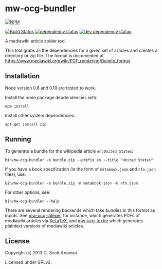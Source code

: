 # mw-ocg-bundler
[![NPM][NPM1]][NPM2]

[![Build Status][1]][2] [![dependency status][3]][4] [![dev dependency status][5]][6]

A mediawiki article spider tool.

This tool grabs all the dependencies for a given set of articles and
creates a directory or zip file.  The format is documented at
https://www.mediawiki.org/wiki/PDF_rendering/Bundle_format

## Installation

Node version 0.8 and 0.10 are tested to work.

Install the node package depdendencies with:
```
npm install
```

Install other system dependencies.
```
apt-get install zip
```

## Running

To generate a bundle for the wikipedia article `en:United States`:
```
bin/mw-ocg-bundler -o bundle.zip --prefix en --title "United States"
```

If you have a book specification (in the form of `metabook.json` and
`nfo.json` files), use:
```
bin/mw-ocg-bundler -o bundle.zip -m metabook.json -n nfo.json
```

For other options, see:
```
bin/mw-ocg-bundler --help
```

There are several rendering backends which take bundles in this format
as inputs.  See [mw-ocg-latexer], for instance, which generates PDFs
of mediawiki articles via [XeLaTeX], and [mw-ocg-texter] which generates
plaintext versions of mediawiki articles.

## License

Copyright (c) 2013 C. Scott Ananian

Licensed under GPLv2.

[mw-ocg-latexer]: https://github.com/wikimedia/mediawiki-extensions-Collection-OfflineContentGenerator-latex_renderer
[mw-ocg-texter]:  https://github.com/cscott/mw-ocg-texter
[XeLaTeX]:        https://en.wikipedia.org/wiki/XeTeX

[NPM1]: https://nodei.co/npm/mw-ocg-bundler.png
[NPM2]: https://nodei.co/npm/mw-ocg-bundler/

[1]: https://travis-ci.org/wikimedia/mediawiki-extensions-Collection-OfflineContentGenerator-bundler.png
[2]: https://travis-ci.org/wikimedia/mediawiki-extensions-Collection-OfflineContentGenerator-bundler
[3]: https://david-dm.org/wikimedia/mediawiki-extensions-Collection-OfflineContentGenerator-bundler.png
[4]: https://david-dm.org/wikimedia/mediawiki-extensions-Collection-OfflineContentGenerator-bundler
[5]: https://david-dm.org/wikimedia/mediawiki-extensions-Collection-OfflineContentGenerator-bundler/dev-status.png
[6]: https://david-dm.org/wikimedia/mediawiki-extensions-Collection-OfflineContentGenerator-bundler#info=devDependencies
